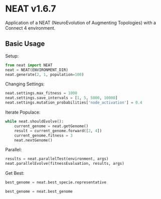 # NEAT v1.6.7
Application of a NEAT (NeuroEvolution of Augmenting Topologies) with a Connect 4 environment.


## Basic Usage
Setup:
```python
from neat import NEAT
neat = NEAT(ENVIRONMENT_DIR)
neat.generate(2, 1, population=100)
```
Changing Settings:
```python
neat.settings.max_fitness = 1000
neat.settings.save_intervals = [1, 5, 5000, 10000]
neat.settings.mutation_probabilities['node_activation'] = 0.4
```
Iterate Populace:
```python
while neat.shouldEvolve():
    current_genome = neat.getGenome()
    result = current_genome.forward([2, 4])
    current_genome.fitness = 3
    neat.nextGenome()
```
Parallel:
```python
results = neat.parallelTest(environment, args)
neat.parallelEvolve(fitnessEvaluation, results, args)
```
Get Best:
```python
best_genome = neat.best_specie.representative
```
```python
best_genome = neat.best_genome
```